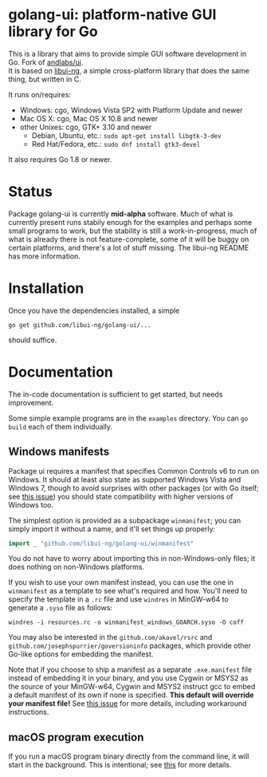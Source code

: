 # golang-ui: platform-native GUI library for Go

This is a library that aims to provide simple GUI software development in Go. Fork of [andlabs/ui](https://github.com/andlabs/ui).<br>It is based on [libui-ng](https://github.com/libui-ng/libui-ng), a simple cross-platform library that does the same thing, but written in C.

It runs on/requires:

- Windows: cgo, Windows Vista SP2 with Platform Update and newer
- Mac OS X: cgo, Mac OS X 10.8 and newer
- other Unixes: cgo, GTK+ 3.10 and newer
	- Debian, Ubuntu, etc.: `sudo apt-get install libgtk-3-dev`
	- Red Hat/Fedora, etc.: `sudo dnf install gtk3-devel`

It also requires Go 1.8 or newer.

# Status

Package golang-ui is currently **mid-alpha** software. Much of what is currently present runs stabily enough for the examples and perhaps some small programs to work, but the stability is still a work-in-progress, much of what is already there is not feature-complete, some of it will be buggy on certain platforms, and there's a lot of stuff missing. The libui-ng README has more information.

# Installation

Once you have the dependencies installed, a simple

```
go get github.com/libui-ng/golang-ui/...
```

should suffice.

# Documentation

The in-code documentation is sufficient to get started, but needs improvement.

Some simple example programs are in the `examples` directory. You can `go build` each of them individually.

## Windows manifests

Package ui requires a manifest that specifies Common Controls v6 to run on Windows. It should at least also state as supported Windows Vista and Windows 7, though to avoid surprises with other packages (or with Go itself; see [this issue](https://github.com/golang/go/issues/17835)) you should state compatibility with higher versions of Windows too.

The simplest option is provided as a subpackage `winmanifest`; you can simply import it without a name, and it'll set things up properly:

```go
import _ "github.com/libui-ng/golang-ui/winmanifest"
```

You do not have to worry about importing this in non-Windows-only files; it does nothing on non-Windows platforms.

If you wish to use your own manifest instead, you can use the one in `winmanifest` as a template to see what's required and how. You'll need to specify the template in a `.rc` file and use `windres` in MinGW-w64 to generate a `.syso` file as follows:

```
windres -i resources.rc -o winmanifest_windows_GOARCH.syso -O coff
```

You may also be interested in the `github.com/akavel/rsrc` and `github.com/josephspurrier/goversioninfo` packages, which provide other Go-like options for embedding the manifest.

Note that if you choose to ship a manifest as a separate `.exe.manifest` file instead of embedding it in your binary, and you use Cygwin or MSYS2 as the source of your MinGW-w64, Cygwin and MSYS2 instruct gcc to embed a default manifest of its own if none is specified. **This default will override your manifest file!** See [this issue](https://github.com/Alexpux/MSYS2-packages/issues/454) for more details, including workaround instructions.

## macOS program execution

If you run a macOS program binary directly from the command line, it will start in the background. This is intentional; see [this](https://github.com/libui-ng/libui-ng#why-does-my-program-start-in-the-background-on-os-x-if-i-run-from-the-command-line) for more details.

